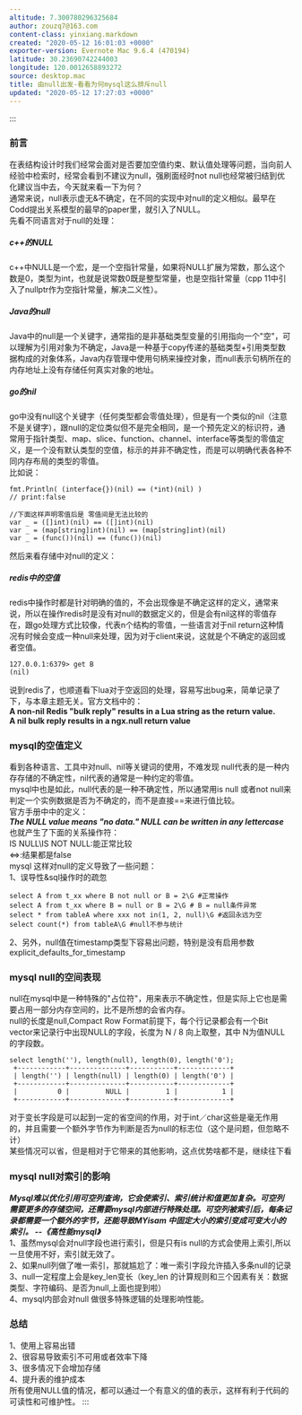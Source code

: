 ```yaml
---
altitude: 7.300780296325684
author: zouzq7@163.com
content-class: yinxiang.markdown
created: "2020-05-12 16:01:03 +0000"
exporter-version: Evernote Mac 9.6.4 (470194)
latitude: 30.23690742244003
longitude: 120.0012658893272
source: desktop.mac
title: 由null出发-看看为何mysql这么排斥null
updated: "2020-05-12 17:27:03 +0000"
---
```


:::  
### 前言  

在表结构设计时我们经常会面对是否要加空值约束、默认值处理等问题，当向前人经验中检索时，经常会看到不建议为null，强刷面经时not
null也经常被归结到优化建议当中去，今天就来看一下为何？\
通常来说，null表示虚无&不确定，在不同的实现中对null的定义相似。最早在Codd提出关系模型的最早的paper里，就引入了NULL。\
先看不同语言对于null的处理：

##### c++的NULL  

c++中NULL是一个宏，是一个空指针常量，如果将NULL扩展为常数，那么这个数是0，类型为int，也就是说常数0既是整型常量，也是空指针常量（cpp
11中引入了nullptr作为空指针常量，解决二义性）。

##### Java的null  

Java中的null是一个关键字，通常指的是非基础类型变量的引用指向一个"空"，可以理解为引用对象为不确定，Java是一种基于copy传递的基础类型+引用类型数据构成的对象体系，Java内存管理中使用句柄来操控对象，而null表示句柄所在的内存地址上没有存储任何真实对象的地址。

##### go的nil  

go中没有null这个关键字（任何类型都会零值处理），但是有一个类似的nil（注意不是关键字），跟null的定位类似但不是完全相同，是一个预先定义的标识符，通常用于指针类型、map、slice、function、channel、interface等类型的零值定义，是一个没有默认类型的空值，标示的并非不确定性，而是可以明确代表各种不同内存布局的类型的零值。\
比如说：

```  
fmt.Println( (interface{})(nil) == (*int)(nil) ) 
// print:false

//下面这样声明零值后是 零值间是无法比较的
var _ = ([]int)(nil) == ([]int)(nil)
var _ = (map[string]int)(nil) == (map[string]int)(nil)
var _ = (func())(nil) == (func())(nil)
```

然后来看存储中对null的定义：

##### redis中的空值  

redis中操作时都是针对明确的值的，不会出现像是不确定这样的定义，通常来说，所以在操作redis时是没有对null的数据定义的，但是会有nil这样的零值存在，跟go处理方式比较像，代表n个结构的零值，一些语言对于nil
return这种情况有时候会变成一种null来处理，因为对于client来说，这就是个不确定的返回或者空值。

```  
127.0.0.1:6379> get B
(nil)
```

说到redis了，也顺道看下lua对于空返回的处理，容易写出bug来，简单记录了下，与本章主题无关。官方文档中的：\
**A non-nil Redis \"bulk reply\" results in a Lua string as the return
value.\
A nil bulk reply results in a ngx.null return value**

### mysql的空值定义  

看到各种语言、工具中对null、nil等关键词的使用，不难发现
null代表的是一种内存存储的不确定性，nil代表的通常是一种约定的零值。\
mysql中也是如此，null代表的是一种不确定性，所以通常用is null 或者not
null来判定一个实例数据是否为不确定的，而不是直接==来进行值比较。\
官方手册中中的定义：\
***The NULL value means "no data." NULL can be written in any
lettercase***\
也就产生了下面的关系操作符：\
IS NULL\\IS NOT NULL:能正常比较\
\<=\>:结果都是false\
mysql 这样对null的定义导致了一些问题：\
1、误导性&sql操作时的疏忽

```  
select A from t_xx where B not null or B = 2\G #正常操作
select A from t_xx where B = null or B = 2\G # B = null条件异常
select * from tableA where xxx not in(1, 2, null)\G #返回永远为空
select count(*) from tableA\G #null不参与统计
```

2、另外，null值在timestamp类型下容易出问题，特别是没有启用参数explicit_defaults_for_timestamp

### mysql null的空间表现  

null在mysql中是一种特殊的"占位符"，用来表示不确定性，但是实际上它也是需要占用一部分内存空间的，比不是所想的会省内存。\
null的长度是null,Compact Row Format前提下，每个行记录都会有一个Bit
vector来记录行中出现NULL的字段，长度为 N / 8 向上取整，其中
N为值NULL的字段数。

```  
select length(''), length(null), length(0), length('0');
 +------------+--------------+-----------+-------------+
 | length('') | length(null) | length(0) | length('0') |
 +------------+--------------+-----------+-------------+
 |          0 |         NULL |         1 |           1 |
 +------------+--------------+-----------+-------------+
```

对于变长字段是可以起到一定的省空间的作用，对于int／char这些是毫无作用的，并且需要一个额外字节作为判断是否为null的标志位（这个是问题，但忽略不计）\
某些情况可以省，但是相对于它带来的其他影响，这点优势啥都不是，继续往下看

### mysql null对索引的影响  

***Mysql难以优化引用可空列查询，它会使索引、索引统计和值更加复杂。可空列需要更多的存储空间，还需要mysql内部进行特殊处理。可空列被索引后，每条记录都需要一个额外的字节，还能导致MYisam
中固定大小的索引变成可变大小的索引。 \--《高性能mysql》***\
1、虽然mysql会对null字段也进行索引，但是只有is
null的方式会使用上索引,所以一旦使用不好，索引就无效了。\
2、如果null列做了唯一索引，那就尴尬了：唯一索引字段允许插入多条null的记录\
3、null一定程度上会是key_len变长（key_len
的计算规则和三个因素有关：数据类型、字符编码、是否为null,上面也提到啦）\
4、mysql内部会对null 做很多特殊逻辑的处理影响性能。

### 总结  

1、使用上容易出错\
2、很容易导致索引不可用或者效率下降\
3、很多情况下会增加存储\
4、提升表的维护成本\
所有使用NULL值的情况，都可以通过一个有意义的值的表示，这样有利于代码的可读性和可维护性。
:::

 
